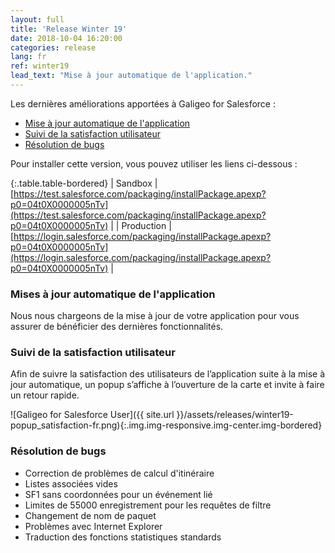 ```yaml
---
layout: full
title: 'Release Winter 19'
date: 2018-10-04 16:20:00
categories: release
lang: fr
ref: winter19
lead_text: "Mise à jour automatique de l'application."
---
```


Les dernières améliorations apportées à Galigeo for Salesforce :

- [Mise à jour automatique de l'application](#mises-à-jour-automatique-de-lapplication)
- [Suivi de la satisfaction utilisateur](#suivi-de-la-satisfaction-utilisateur)
- [Résolution de bugs](#résolution-de-bugs)

Pour installer cette version, vous pouvez utiliser les liens ci-dessous :

{:.table.table-bordered}
| Sandbox  | [https://test.salesforce.com/packaging/installPackage.apexp?p0=04t0X0000005nTv](https://test.salesforce.com/packaging/installPackage.apexp?p0=04t0X0000005nTv) |
| Production  | [https://login.salesforce.com/packaging/installPackage.apexp?p0=04t0X0000005nTv](https://login.salesforce.com/packaging/installPackage.apexp?p0=04t0X0000005nTv) |

### Mises à jour automatique de l'application
Nous nous chargeons de la mise à jour de votre application pour vous assurer de bénéficier des dernières fonctionnalités.

### Suivi de la satisfaction utilisateur
Afin de suivre la satisfaction des utilisateurs de l’application suite à la mise à jour automatique, un popup s’affiche à l’ouverture de la carte et invite à faire un retour rapide.

![Galigeo for Salesforce User]({{ site.url }}/assets/releases/winter19-popup_satisfaction-fr.png){:.img.img-responsive.img-center.img-bordered}

### Résolution de bugs
- Correction de problèmes de calcul d'itinéraire
- Listes associées vides
- SF1 sans coordonnées pour un événement lié
- Limites de 55000 enregistrement pour les requêtes de filtre
- Changement de nom de paquet
- Problèmes avec Internet Explorer
- Traduction des fonctions statistiques standards